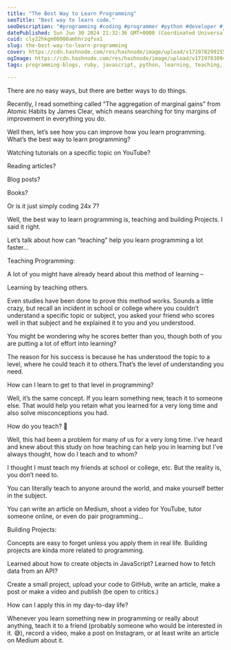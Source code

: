```yaml
---
title: "The Best Way to Learn Programming"
seoTitle: "Best way to learn code."
seoDescription: "#programming #coding #programmer #python #developer #javascript #technology #code #java #ruby"
datePublished: Sun Jun 30 2024 21:32:36 GMT+0000 (Coordinated Universal Time)
cuid: cly22hkgm00000amhhrzqfva1
slug: the-best-way-to-learn-programming
cover: https://cdn.hashnode.com/res/hashnode/image/upload/v1719782991555/7a6621c5-25e2-4174-8cbd-aaff68148089.jpeg
ogImage: https://cdn.hashnode.com/res/hashnode/image/upload/v1719783094532/9955da6e-6214-451e-931e-7140807b562a.jpeg
tags: programming-blogs, ruby, javascript, python, learning, teaching, building, learncodeonline

---
```


There are no easy ways, but there are better ways to do things.

Recently, I read something called “The aggregation of marginal gains” from Atomic Habits by James Clear, which means searching for tiny margins of improvement in everything you do.

Well then, let’s see how you can improve how you learn programming. What’s the best way to learn programming?

Watching tutorials on a specific topic on YouTube?

Reading articles?

Blog posts?

Books?

Or is it just simply coding 24x 7?

Well, the best way to learn programming is, teaching and building Projects. I said it right.

Let’s talk about how can “teaching” help you learn programming a lot faster…

Teaching Programming:

A lot of you might have already heard about this method of learning –

Learning by teaching others.

Even studies have been done to prove this method works. Sounds a little crazy, but recall an incident in school or college where you couldn’t understand a specific topic or subject, you asked your friend who scores well in that subject and he explained it to you and you understood.

You might be wondering why he scores better than you, though both of you are putting a lot of effort into learning?

The reason for his success is because he has understood the topic to a level, where he could teach it to others.That’s the level of understanding you need.

How can I learn to get to that level in programming?

Well, it’s the same concept. If you learn something new, teach it to someone else. That would help you retain what you learned for a very long time and also solve misconceptions you had.

How do you teach? 🤔

Well, this had been a problem for many of us for a very long time. I’ve heard and knew about this study on how teaching can help you in learning but I’ve always thought, how do I teach and to whom?

I thought I must teach my friends at school or college, etc. But the reality is, you don’t need to.

You can literally teach to anyone around the world, and make yourself better in the subject.

You can write an article on Medium, shoot a video for YouTube, tutor someone online, or even do pair programming…

Building Projects:

Concepts are easy to forget unless you apply them in real life. Building projects are kinda more related to programming.

Learned about how to create objects in JavaScript? Learned how to fetch data from an API?

Create a small project, upload your code to GitHub, write an article, make a post or make a video and publish (be open to critics.)

How can I apply this in my day-to-day life?

Whenever you learn something new in programming or really about anything, teach it to a friend (probably someone who would be interested in it. 😅), record a video, make a post on Instagram, or at least write an article on Medium about it.